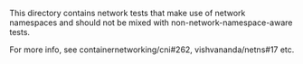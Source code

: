 This directory contains network tests that make use of network
namespaces and should not be mixed with non-network-namespace-aware
tests.

For more info, see containernetworking/cni#262, vishvananda/netns#17
etc.
